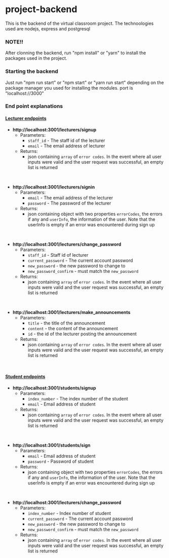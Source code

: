 # project-backend

This is the backend of the virtual classroom project.
The technoologies used are nodejs, express and postgresql

### NOTE!!

After clonning the backend, run "npm install" or "yarn" to install the packages used in the project.

### Starting the backend

Just run "npm run start" or "npm start" or "yarn run start" depending on the package manager you used for installing the modules.
port is "localhost://3000"

### End point explanations

#### <ins>Lecturer endpoints</ins>

- **http://localhost:3001/lecturers/signup** <br>
  - Parameters:
    - `staff_id` - The staff id of the lecturer
    - `email` - The email address of lecturer
  - Returns:
    - json containing `array` of `error codes`. In the event where all user inputs were valid and the user request was successful, an empty list is returned

<br>

- **http://localhost:3001/lecturers/signin** <br>
  - Parameters:
    - `email` - The email address of the lecturer
    - `password` - The password of the lecturer
  - Returns:
    - json containing object with two properties `errorCodes`, the errors if any and `userInfo`, the information of the user.
      Note that the userInfo is empty if an error was encountered during sign up

<br>

- **http://localhost:3001/lecturers/change_password** <br>
  - Parameters:
    - `staff_id` - Staff id of lecturer
    - `current_password` - The current account password
    - `new_password` - the new password to change to
    - `new_password_confirm` - must match the `new_password`
  - Returns:
    - json containing `array` of `error codes`. In the event where all user inputs were valid and the user request was successful, an empty list is returned

<br>

- **http://localhost:3001/lecturers/make_announcements** <br>
  - Parameters:
    - `title` - the title of the announcement
    - `content` - the content of the announcement
    - `id` - the id of the lecturer posting the announcement
  - Returns:
    - json containing `array` of `error codes`. In the event where all user inputs were valid and the user request was successful, an empty list is returned

<br>

#### <ins>Student endpoints</ins>

- **http://localhost:3001/students/signup** <br>
  - Parameters:
    - `index_number` - The index number of the student
    - `email` - Email address of student
  - Returns:
    - json containing `array` of `error codes`. In the event where all user inputs were valid and the user request was successful, an empty list is returned

<br>

- **http://localhost:3001/students/sign** <br>
  - Parameters:
    - `email` - Email address of student
    - `password` - Password of student
  - Returns:
    - json containing object with two properties `errorCodes`, the errors if any and `userInfo`, the information of the user.
      Note that the userInfo is empty if an error was encountered during sign up

<br>

- **http://localhost:3001/lecturers/change_password** <br>
  - Parameters:
    - `index_number` - Index number of student
    - `current_password` - The current account password
    - `new_password` - the new password to change to
    - `new_password_confirm` - must match the `new_password`
  - Returns:
    - json containing `array` of `error codes`. In the event where all user inputs were valid and the user request was successful, an empty list is returned

<br>
